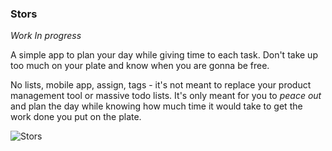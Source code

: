 ### Stors 

*Work In progress*

A simple app to plan your day while giving time to each task. Don't take up too much on your plate and know when you are gonna be free. 

No lists, mobile app, assign, tags - it's not meant to replace your product management tool or massive todo lists. It's only meant for you to *peace out* and plan the day while knowing how much time it would take to get the work done you put on the plate. 

![Stors](https://cdn.dribbble.com/users/42434/screenshots/4757991/dribbble-2-post.gif)
